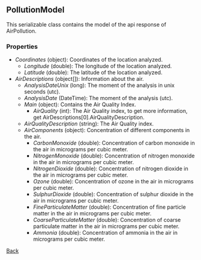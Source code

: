 ## PollutionModel
This serializable class contains the model of the api response of AirPollution.
### Properties
- *Coordinates* (object): Coordinates of the location analyzed.
    - *Longitude* (double): The longitude of the location analyzed.
    - *Latitude* (double): The latitude of the location analyzed.
- *AirDescriptions* (object[]): Information about the air.
    - *AnalysisDateUnix* (long): The moment of the analysis in unix seconds (utc).
    - *AnalysisDate* (DateTime): The moment of the analysis (utc).
    - *Main* (object): Contains the Air Quality Index.
        - *AirQuality* (int): The Air Quality index, to get more information, get AirDescriptions[0].AirQualityDescription.
    - *AirQualityDescription* (string): The Air Quality index.
    - *AirComponents* (object): Concentration of different components in the air.
        - *CarbonMonoxide* (double): Concentration of carbon monoxide in the air in micrograms per cubic meter.
        - *NitrogenMonoxide* (double): Concentration of nitrogen monoxide in the air in micrograms per cubic meter.
        - *NitrogenDioxide* (double): Concentration of nitrogen dioxide in the air in micrograms per cubic meter.
        - *Ozone* (double): Concentration of ozone in the air in micrograms per cubic meter.
        - *SulphurDioxide* (double): Concentration of sulphur dioxide in the air in micrograms per cubic meter.
        - *FineParticulateMatter* (double): Concentration of fine particle matter in the air in micrograms per cubic meter.
        - *CoarseParticulateMatter* (double): Concentration of coarse particulate matter in the air in micrograms per cubic meter.
        - *Ammonia* (double): Concentration of ammonia in the air in micrograms per cubic meter.

[Back](https://eloyespinosa.github.io/Weather.NET/docs/models)